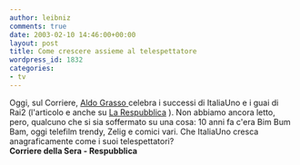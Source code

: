 ```yaml
---
author: leibniz
comments: true
date: 2003-02-10 14:46:00+00:00
layout: post
title: Come crescere assieme al telespettatore
wordpress_id: 1832
categories:
- tv
---
```


Oggi, sul Corriere,  [   Aldo Grasso ](http://www.corriere.it/edicola/index.jsp?path=COMMENTI&doc=ALDO)celebra i successi di ItaliaUno e i guai di Rai2 (l'articolo e anche su  [   La Respubblica](http://www.larespubblica.com/modules.php?name=News&file=article&sid=526)   ). Non abbiamo ancora letto, pero, qualcuno che si sia soffermato su una cosa: 10 anni fa c'era Bim Bum Bam, oggi telefilm trendy, Zelig e comici vari. Che ItaliaUno cresca anagraficamente come i suoi telespettatori?   
**Corriere della Sera - Respubblica**
